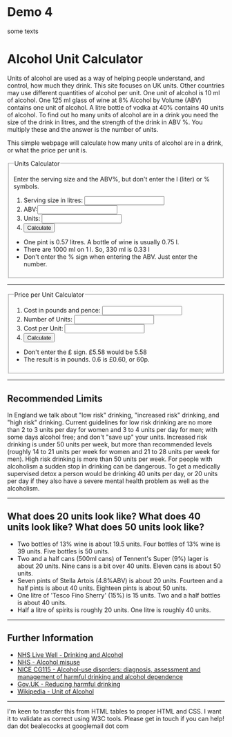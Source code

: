 # Demo 4

some texts

<!DOCTYPE html>
<html>
<head>
<title> Alcohol Units Calculator </title>
<link rel="stylesheet" type="text/css" href="alccalc.css">
<meta http-equiv="Content-Type" content="text/html; charset=UTF-8">
</head>

<body>

<h1>Alcohol Unit Calculator</h1>
<p>Units of alcohol are used as a way of helping people understand, and control, how much they drink.  This site focuses on UK units.  Other countries may use different quantities of alcohol per unit.  One unit of alcohol is 10 ml of alcohol.  One 125 ml glass of wine at 8% Alcohol by Volume (ABV) contains one unit of alcohol.  A litre bottle of vodka at 40% contains 40 units of alcohol.  To find out ho many units of alcohol are in a drink you need the size of the drink in litres, and the strength of the drink in ABV %.  You multiply these and the answer is the number of units.</p>

<p>This simple webpage will calculate how many units of alcohol are in a drink, or what the price per unit is.</p>


<form name="alcohol">
<fieldset>
<legend>Units Calculator</legend>
<p>Enter the serving size and the ABV%, but don't enter the l (liter) or % symbols.</p>
<ol>
<li><label for="size">Serving size in litres: <input type="text" name="size" id="size" /></label></li>
<li><label for="abv">ABV:<input type="text" name="abv" id="abv" /></label></li>
<li><label for="units">Units: <input type="text" name="units" id="units" /></label></li>
<li><input type="button" value="Calculate" onclick="alcohol.units.value=alcohol.size.value*alcohol.abv.value" /></li>
</ol>
<ul>
<li>One pint is 0.57 litres. A bottle of wine is usually 0.75 l.</li>
<li>There are 1000 ml on 1 l.  So, 330 ml is 0.33 l</li>
<li>Don't enter the % sign when entering the ABV.  Just enter the number.</li>
</ul>
</fieldset>
</form>

<hr>

<form name="priceperunit">
<fieldset>
<legend>Price per Unit Calculator</legend>
<ol>
<li><label for="totalcost">Cost in pounds and pence: <input type="text" name="totalcost" id="totalcost" /></label></li>
<li><label for="numberofunits">Number of Units: <input type="text" name="numberofunits" id="numberofunits" /></label></li>
<li><label for="costperunit">Cost per Unit: <input type="text" name="costperunit" id="costperunit" /></label></li>
<li><input type="button" value="Calculate" onclick="priceperunit.costperunit.value=priceperunit.totalcost.value/priceperunit.numberofunits.value" /></li>
</ol>
<ul>
<li>Don't enter the &pound; sign.  &pound;5.58 would be 5.58 </li>
<li>The result is in pounds. 0.6 is &pound;0.60, or 60p.</li>
</ul>
</fieldset>
</form>

<hr>
<h2>Recommended Limits</h2>
<p>In England we talk about "low risk" drinking, "increased risk" drinking, and "high risk" drinking.  Current guidelines for low risk drinking are no more than 2 to 3 units per day for women and 3 to 4 units per day for men; with some days alcohol free; and don't "save up" your units.  Increased risk drinking is under 50 units per week, but more than recommended levels (roughly 14 to 21 units per week for women and 21 to 28 units per week for men).  High risk drinking is more than 50 units per week.  For people with alcoholism a sudden stop in drinking can be dangerous.  To get a medically supervised detox a person would be drinking 40 units per day, or 20 units per day if they also have a severe mental health problem as well as the alcoholism.</p>


<hr>
<h2>What does 20 units look like? What does 40 units look like? What does 50 units look like?</h2>
<ul>
<li>Two bottles of 13% wine is about 19.5 units.  Four bottles of 13% wine is 39 units. Five bottles is 50 units.</li>
<li>Two and a half cans (500ml cans) of Tennent's Super (9%) lager is about 20 units.  Nine cans is a bit over 40 units. Eleven cans is about 50 units.</li>
<li>Seven pints of Stella Artois (4.8%ABV) is about 20 units.  Fourteen and a half pints is about 40 units.  Eighteen pints is about 50 units.</li>
<li>One litre of 'Tesco Fino Sherry' (15%) is 15 units.  Two and a half bottles is about 40 units.</li>
<li>Half a litre of spirits is roughly 20 units. One litre is roughly 40 units.</li>
</ul>
<hr>

<h2>Further Information</h2>

<ul>
<li><a href="http://www.nhs.uk/Livewell/alcohol/Pages/Alcoholhome.aspx">NHS Live Well - Drinking and Alcohol</a></li>
<li><a href="http://www.nhs.uk/conditions/Alcohol-misuse/Pages/Introduction.aspx">NHS - Alcohol misuse</a></li>
<li><a href="http://www.nice.org.uk/guidance/CG115">NICE CG115 - Alcohol-use disorders: diagnosis, assessment and management of harmful drinking and alcohol dependence</a></li>
<li><a href="https://www.gov.uk/government/policies/reducing-harmful-drinking">Gov.UK - Reducing harmful drinking</a></li>
<li><a href="https://en.wikipedia.org/wiki/Unit_of_alcohol">Wikipedia - Unit of Alcohol</a></li>
</ul>

<hr>
<p>I'm keen to transfer this from HTML tables to proper HTML and CSS.  I want it to validate as correct using W3C tools.  Please get in touch if you can help!  dan dot bealecocks at googlemail dot com</p>


</body>
</html>